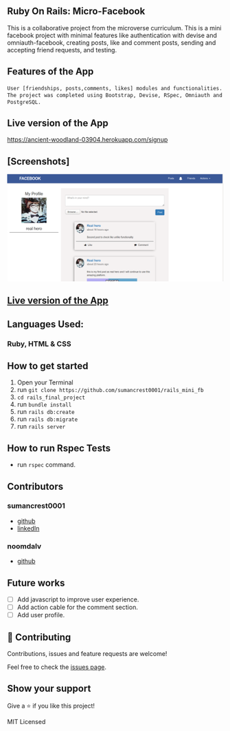 ## Ruby On Rails: Micro-Facebook
This is a collaborative project from the microverse curriculum. This is a mini facebook project with minimal features like authentication with devise and omniauth-facebook, creating posts, like and comment posts, sending and accepting friend requests, and testing.

## Features of the App
    User [friendships, posts,comments, likes] modules and functionalities.
    The project was completed using Bootstrap, Devise, RSpec, Omniauth and PostgreSQL.
    
## Live version of the App
  https://ancient-woodland-03904.herokuapp.com/signup

## [Screenshots]

  ![img](app/assets/images/indexpage.png)

## [Live version of the App](https://facebook-mini.herokuapp.com/)

## Languages Used: 
### Ruby, HTML & CSS

## How to get started

1. Open your Terminal
2. run `git clone https://github.com/sumancrest0001/rails_mini_fb`
3. `cd rails_final_project`
4. run `bundle install`
5. run `rails db:create`
6. run `rails db:migrate`
7. run `rails server`

## How to run Rspec Tests
- run `rspec` command.

## Contributors

### sumancrest0001 
- [github](https://github.com/sumancrest0001)
- [linkedIn](https://www.linkedin.com/in/suman-shrestha0001/)

### noomdalv
- [github](https://github.com/noomdalv)

## Future works
- [ ] Add javascript to improve user experience.
- [ ] Add action cable for the comment section.
- [ ] Add user profile.

## 🤝 Contributing

Contributions, issues and feature requests are welcome!

Feel free to check the [issues page](https://github.com/sumancrest0001/rails_mini_fb/issues).

## Show your support

Give a ⭐️ if you like this project!

MIT Licensed
